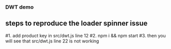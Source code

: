 ### DWT demo

## steps to reproduce the loader spinner issue

#1. add product key in src/dwt.js line 12
#2. npm i && npm start
#3. then you will see that src/dwt.js line 22 is not working
